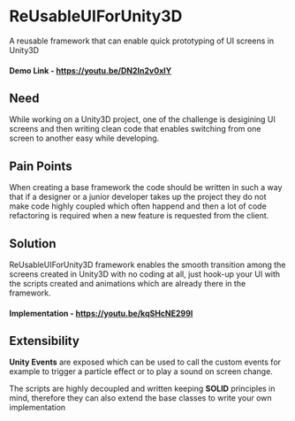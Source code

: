 # ReUsableUIForUnity3D
A reusable framework that can enable quick prototyping of UI screens in Unity3D
#### Demo Link - https://youtu.be/DN2In2v0xIY



## Need
While working on a Unity3D project, one of the challenge is desigining UI screens and then writing clean code that enables switching from one screen to another easy while developing.

## Pain Points
When creating a base framework the code should be written in such a way that if a designer or a junior developer takes up the project they do not make  code highly coupled which often happend and then a lot of code refactoring is required when a new feature is requested from the client.

## Solution
ReUsableUIForUnity3D framework enables the smooth transition among the screens created in Unity3D with no coding at all, just hook-up your UI with the scripts created and animations which are already there in the framework.
#### Implementation - https://youtu.be/kqSHcNE299I



## Extensibility
**Unity Events** are exposed which can be used to call the custom events  for example to trigger a particle effect or to play a sound on screen change.

The scripts are highly decoupled and written keeping **SOLID** principles in mind, therefore they can also extend the base classes to write your own implementation
